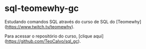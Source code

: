 # sql-teomewhy-gc

Estudando comandos SQL através do curso de SQL do [Teomewhy] (https://www.twitch.tv/teomewhy).

Para acessar o repositório do curso, [clique aqui] (https://github.com/TeoCalvo/sql_gc).
